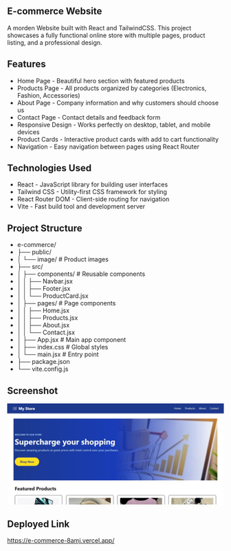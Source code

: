 ## E-commerce Website

A morden Website built with React and TailwindCSS. This project showcases a fully functional online store with multiple pages, product listing, and a professional design.
## Features
- Home Page - Beautiful hero section with featured products
- Products Page - All products organized by categories (Electronics, Fashion, Accessories)
- About Page - Company information and why customers should choose us
- Contact Page - Contact details and feedback form
- Responsive Design - Works perfectly on desktop, tablet, and mobile devices
- Product Cards - Interactive product cards with add to cart functionality
- Navigation - Easy navigation between pages using React Router

## Technologies Used
- React - JavaScript library for building user interfaces
- Tailwind CSS - Utility-first CSS framework for styling
- React Router DOM - Client-side routing for navigation
- Vite - Fast build tool and development server

## Project Structure

- e-commerce/
- ├── public/
- │   └── image/              # Product images
- ├── src/
- │   ├── components/         # Reusable components
- │   │   ├── Navbar.jsx
- │   │   ├── Footer.jsx
- │   │   └── ProductCard.jsx
- │   ├── pages/              # Page components
- │   │   ├── Home.jsx
- │   │   ├── Products.jsx
- │   │   ├── About.jsx
- │   │   └── Contact.jsx
- │   ├── App.jsx             # Main app component
- │   ├── index.css           # Global styles
- │   └── main.jsx            # Entry point
- ├── package.json
- └── vite.config.js

## Screenshot
![alt text](public/image/image.jpg)
## Deployed Link
https://e-commerce-8amj.vercel.app/